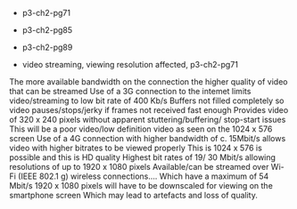 
- p3-ch2-pg71
- p3-ch2-pg85
- p3-ch2-pg89


- video streaming, viewing resolution affected, p3-ch2-pg71


The more available bandwidth on the connection the higher quality of video
that can be streamed
Use of a 3G connection to the intemet limits video/streaming to low bit rate
of 400 Kb/s
Buffers not filled completely so video pauses/stops/jerky if frames not
received fast enough
Provides video of 320 x 240 pixels without apparent stuttering/buffering/
stop-start issues
This will be a poor video/low definition video as seen on the 1024 x 576
screen
Use of a 4G connection with higher bandwidth of c. 15Mbit/s allows video
with higher bitrates to be viewed properly
This is 1024 x 576 is possible and this is HD quality
Highest bit rates of 19/ 30 Mbit/s allowing resolutions of up to 1920 x 1080
pixels
Available/can be streamed over Wi-Fi (IEEE 802.1 g) wireless
connections....
Which have a maximum of 54 Mbit/s
1920 x 1080 pixels will have to be downscaled for viewing on the
smartphone screen
Which may lead to artefacts and loss of quality.


